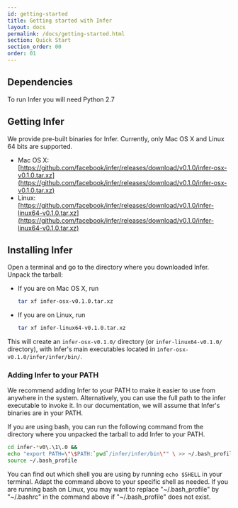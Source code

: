 ```yaml
---
id: getting-started
title: Getting started with Infer
layout: docs
permalink: /docs/getting-started.html
section: Quick Start
section_order: 00
order: 01
---
```

## Dependencies

To run Infer you will need Python 2.7

## Getting Infer

We provide pre-built binaries for Infer. Currently, only Mac OS X and
Linux 64 bits are supported.

- Mac OS X: [https://github.com/facebook/infer/releases/download/v0.1.0/infer-osx-v0.1.0.tar.xz](https://github.com/facebook/infer/releases/download/v0.1.0/infer-osx-v0.1.0.tar.xz)
- Linux: [https://github.com/facebook/infer/releases/download/v0.1.0/infer-linux64-v0.1.0.tar.xz](https://github.com/facebook/infer/releases/download/v0.1.0/infer-linux64-v0.1.0.tar.xz)


## Installing Infer

Open a terminal and go to the directory where you downloaded
Infer. Unpack the tarball:

- If you are on Mac OS X, run

    ```bash
    tar xf infer-osx-v0.1.0.tar.xz
    ```

- If you are on Linux, run

    ```bash
    tar xf infer-linux64-v0.1.0.tar.xz
    ```

This will create an ```infer-osx-v0.1.0/``` directory (or
```infer-linux64-v0.1.0/``` directory), with Infer's main executables
located in ```infer-osx-v0.1.0/infer/infer/bin/```.

### Adding Infer to your PATH

We recommend adding Infer to your PATH to make it easier to use from
anywhere in the system. Alternatively, you can use the full path to
the infer executable to invoke it. In our documentation, we will
assume that Infer's binaries are in your PATH.

If you are using bash, you can run the following command from the
directory where you unpacked the tarball to add Infer to your PATH.

```bash
cd infer-*v0\.\1\.0 &&
echo "export PATH=\"\$PATH:`pwd`/infer/infer/bin\"" \ >> ~/.bash_profile &&
source ~/.bash_profile
```

You can find out which shell you are using by running ```echo
$SHELL``` in your terminal. Adapt the command above to your specific
shell as needed. If you are running bash on Linux, you may want to
replace "~/.bash\_profile" by "~/.bashrc" in the command above if
"~/.bash\_profile" does not exist.

